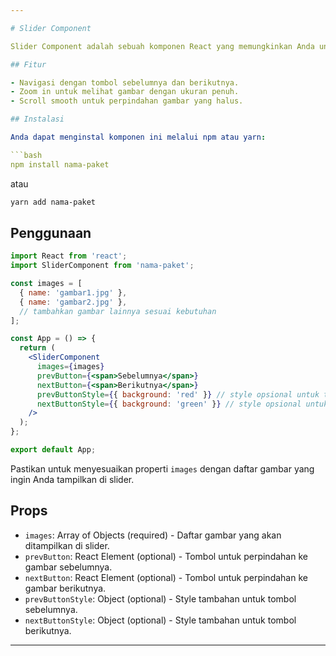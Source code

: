 ```yaml
---

# Slider Component

Slider Component adalah sebuah komponen React yang memungkinkan Anda untuk membuat slider gambar dengan navigasi sederhana.

## Fitur

- Navigasi dengan tombol sebelumnya dan berikutnya.
- Zoom in untuk melihat gambar dengan ukuran penuh.
- Scroll smooth untuk perpindahan gambar yang halus.

## Instalasi

Anda dapat menginstal komponen ini melalui npm atau yarn:

```bash
npm install nama-paket
```

atau

```bash
yarn add nama-paket
```

## Penggunaan

```jsx
import React from 'react';
import SliderComponent from 'nama-paket';

const images = [
  { name: 'gambar1.jpg' },
  { name: 'gambar2.jpg' },
  // tambahkan gambar lainnya sesuai kebutuhan
];

const App = () => {
  return (
    <SliderComponent
      images={images}
      prevButton={<span>Sebelumnya</span>}
      nextButton={<span>Berikutnya</span>}
      prevButtonStyle={{ background: 'red' }} // style opsional untuk tombol sebelumnya
      nextButtonStyle={{ background: 'green' }} // style opsional untuk tombol berikutnya
    />
  );
};

export default App;
```

Pastikan untuk menyesuaikan properti `images` dengan daftar gambar yang ingin Anda tampilkan di slider.

## Props

- `images`: Array of Objects (required) - Daftar gambar yang akan ditampilkan di slider.
- `prevButton`: React Element (optional) - Tombol untuk perpindahan ke gambar sebelumnya.
- `nextButton`: React Element (optional) - Tombol untuk perpindahan ke gambar berikutnya.
- `prevButtonStyle`: Object (optional) - Style tambahan untuk tombol sebelumnya.
- `nextButtonStyle`: Object (optional) - Style tambahan untuk tombol berikutnya.

---
```

